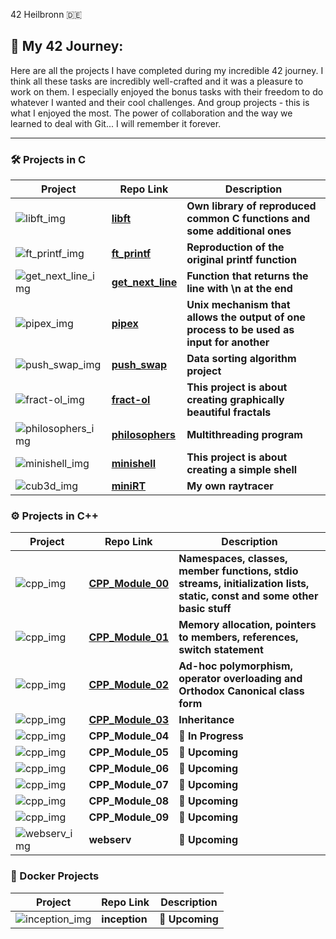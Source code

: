 42 Heilbronn :de:

## :floppy_disk: My 42 Journey:

Here are all the projects I have completed during my incredible 42 journey. I think all these tasks are incredibly well-crafted and it was a pleasure to work on them. I especially enjoyed the bonus tasks with their freedom to do whatever I wanted and their cool challenges. And group projects - this is what I enjoyed the most. The power of collaboration and the way we learned to deal with Git... I will remember it forever.

---

### :hammer_and_wrench: Projects in C

Project | Repo Link | Description
--- | --- | ---
![libft_img](https://github.com/Grihladin/42-project-badges/blob/main/badges/libfte.png) | **[libft](https://github.com/Grihladin/42HN-Libft)** | **Own library of reproduced common C functions and some additional ones**
![ft_printf_img](https://github.com/Grihladin/42-project-badges/blob/main/badges/ft_printfe.png) | **[ft_printf](https://github.com/Grihladin/42HN-ft_printf)** | **Reproduction of the original printf function**
![get_next_line_img](https://github.com/Grihladin/42-project-badges/blob/main/badges/get_next_linee.png) | **[get_next_line](https://github.com/Grihladin/42HN-get_next_line)** | **Function that returns the line with \n at the end**
![pipex_img](https://github.com/Grihladin/42-project-badges/blob/main/badges/pipexe.png) | **[pipex](https://github.com/Grihladin/42HN-pipex)** | **Unix mechanism that allows the output of one process to be used as input for another**
![push_swap_img](https://github.com/Grihladin/42-project-badges/blob/main/badges/push_swape.png) | **[push_swap](https://github.com/Grihladin/42HN-push_swap)** | **Data sorting algorithm project**
![fract-ol_img](https://github.com/Grihladin/42-project-badges/blob/main/badges/fract-ole.png) | **[fract-ol](https://github.com/Grihladin/42HN-fractal)** | **This project is about creating graphically beautiful fractals**
![philosophers_img](https://github.com/Grihladin/42-project-badges/blob/main/badges/philosopherse.png) | **[philosophers](https://github.com/Grihladin/42HN-philosophers)** | **Multithreading program**
![minishell_img](https://github.com/Grihladin/42-project-badges/blob/main/badges/minishelle.png) | **[minishell](https://github.com/Grihladin/42HN-minishell)** | **This project is about creating a simple shell**
![cub3d_img](https://github.com/Grihladin/42-project-badges/blob/main/badges/minirte.png) | **[miniRT](https://github.com/Grihladin/42HN-miniRT)** | **My own raytracer**

### :gear: Projects in C++

Project | Repo Link | Description
--- | --- | ---
![cpp_img](https://github.com/Grihladin/42-project-badges/blob/main/badges/cppe.png) | **[CPP_Module_00](https://github.com/Grihladin/42HN-CPP_Module_00)** | **Namespaces, classes, member functions, stdio streams, initialization lists, static, const and some other basic stuff**
![cpp_img](https://github.com/Grihladin/42-project-badges/blob/main/badges/cppe.png) | **[CPP_Module_01](https://github.com/Grihladin/42HN-CPP_Module_01)** | **Memory allocation, pointers to members, references, switch statement**
![cpp_img](https://github.com/Grihladin/42-project-badges/blob/main/badges/cppe.png) | **[CPP_Module_02](https://github.com/Grihladin/42HN-CPP_Module_02)** | **Ad-hoc polymorphism, operator overloading and Orthodox Canonical class form**
![cpp_img](https://github.com/Grihladin/42-project-badges/blob/main/badges/cppe.png) | **[CPP_Module_03](https://github.com/Grihladin/42HN-CPP_Module_03)** | **Inheritance**
![cpp_img](https://github.com/Grihladin/42-project-badges/blob/main/badges/cppm.png) | **CPP_Module_04** | **🚧 In Progress**
![cpp_img](https://github.com/Grihladin/42-project-badges/blob/main/badges/cppm.png) | **CPP_Module_05** | **📅 Upcoming**
![cpp_img](https://github.com/Grihladin/42-project-badges/blob/main/badges/cppm.png) | **CPP_Module_06** | **📅 Upcoming**
![cpp_img](https://github.com/Grihladin/42-project-badges/blob/main/badges/cppm.png) | **CPP_Module_07** | **📅 Upcoming**
![cpp_img](https://github.com/Grihladin/42-project-badges/blob/main/badges/cppm.png) | **CPP_Module_08** | **📅 Upcoming**
![cpp_img](https://github.com/Grihladin/42-project-badges/blob/main/badges/cppm.png) | **CPP_Module_09** | **📅 Upcoming**
![webserv_img](https://github.com/Grihladin/42-project-badges/blob/main/badges/webserve.png) | **webserv** | **📅 Upcoming**

### :whale: Docker Projects

Project | Repo Link | Description
--- | --- | ---
![inception_img](https://github.com/Grihladin/42-project-badges/blob/main/badges/inceptione.png) | **inception** | **📅 Upcoming**


